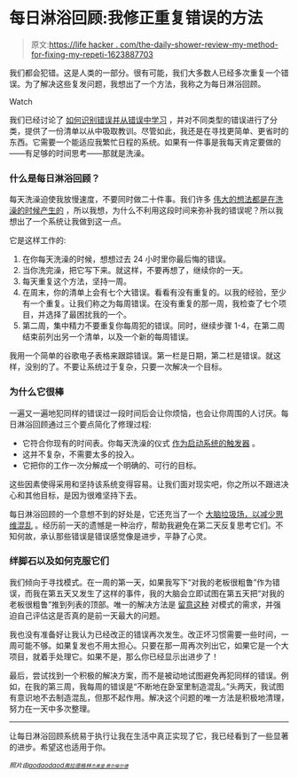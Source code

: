 # 每日淋浴回顾:我修正重复错误的方法

> 原文:[https://life hacker . com/the-daily-shower-review-my-method-for-fixing-my-repeti-1623887703](https://lifehacker.com/the-daily-shower-review-my-method-for-fixing-my-repeti-1623887703)

我们都会犯错。这是人类的一部分。很有可能，我们大多数人已经多次重复一个错误。为了解决这些复发问题，我想出了一个方法，我称之为每日淋浴回顾。

Watch

我们已经讨论了 [如何识别错误并从错误中学习](http://lifehacker.com/how-to-identify-and-learn-from-your-mistakes-5863490) ，并对不同类型的错误进行了分类，提供了一份清单以从中吸取教训。尽管如此，我还是在寻找更简单、更省时的东西。它需要一个能适应我繁忙日程的系统。如果有一件事是我每天肯定要做的——有足够的时间思考——那就是洗澡。

### **什么是每日淋浴回顾？**

每天洗澡迫使我放慢速度，不要同时做二十件事。我们许多 [伟大的想法都是在洗澡的时候产生的](http://lifehacker.com/why-great-ideas-always-come-in-the-shower-and-how-to-h-1617303016) ，所以我想，为什么不利用这段时间来弥补我的错误呢？所以我想出了一个系统让我做到这一点。

它是这样工作的:

1.  在你每天洗澡的时候，想想过去 24 小时里你最后悔的错误。
2.  当你洗完澡，把它写下来。就这样，不要再想了，继续你的一天。
3.  每天重复这个方法，坚持一周。
4.  在周末，你的清单上会有七个大错误。看看有没有重复的。以我的经验，至少有一个重复。让我们称之为每周错误。在没有重复的那一周，我检查了七个项目，并选择了最困扰我的一个。
5.  第二周，集中精力不要重复你每周犯的错误。同时，继续步骤 1-4，在第二周结束前列出另一个清单，以及一个新的每周错误。

我用一个简单的谷歌电子表格来跟踪错误。第一栏是日期，第二栏是错误。就这样，没别的了。不要让系统过于复杂，只要一次解决一个目标。

### 为什么它很棒

一遍又一遍地犯同样的错误过一段时间后会让你烦恼，也会让你周围的人讨厌。每日淋浴回顾通过三个要点简化了修理过程:

*   它符合你现有的时间表。你每天洗澡的仪式 [作为启动系统的触发器](http://lifehacker.com/how-to-trick-your-brain-to-create-a-new-healthy-habit-868231704) 。
*   这并不复杂，不需要太多的投入。
*   它把你的工作一次分解成一个明确的、可行的目标。

这些因素使得采用和坚持该系统变得容易。让我们面对现实吧，你之所以不跟进决心和其他目标，是因为很难坚持下去。

每日淋浴回顾的一个意想不到的好处是，它还充当了一个 [大脑垃圾场，以减少思维混乱](http://lifehacker.com/how-clutter-affects-your-brain-and-what-you-can-do-abo-662647035) 。经历前一天的遗憾是一种治疗，帮助我避免在第二天反复思考它们。不知何故，承认那些错误是错误感觉像是进步，平静了心灵。

### 绊脚石以及如何克服它们

我们倾向于寻找模式。在一周的第一天，如果我写下“对我的老板很粗鲁”作为错误，而我在第五天又发生了这样的事件，我的大脑会立即试图在第五天把“对我的老板很粗鲁”推到列表的顶部。唯一的解决方法是 [留意这种](http://lifehacker.com/what-is-mindfulness-and-why-is-everyone-talking-abo-1502693174) 对模式的需求，并强迫自己评估这是否真的是前一天最大的问题。

我也没有准备好让我认为已经改正的错误再次发生。改正坏习惯需要一些时间，一周可能不够。如果复发也不用太担心。只要在那一周再次列出它，如果它是一个大项目，就着手处理它。如果不是，那么你已经显示出进步了！

最后，尝试找到一个积极的解决方案，而不是被动地试图避免再犯同样的错误。例如，在我的第三周，我每周的错误是“不断地在卧室里制造混乱。”头两天，我试图有意识地不去制造混乱，但那不起作用。解决这个问题的唯一方法是积极地清理，努力在一天中多次整理。

* * *

让每日淋浴回顾系统易于执行让我在生活中真正实现了它，我已经看到了一些显著的进步。希望这也适用于你。

*<small>照片由</small>*[*<small>aodaodaod</small>*](http://www.shutterstock.com/pic.mhtml?id=174128747&src=id)*<small></small>*<small>[*<small>弗拉德格林</small>*](http://www.shutterstock.com/pic.mhtml?id=97283357&src=id)*<small></small>*<small>[*<small>杰弗里·费尔柴尔德</small>*](https://www.flickr.com/photos/36770908@N08/4367100484/)*<small></small>*</small></small>

<small><small><small></small></small></small>